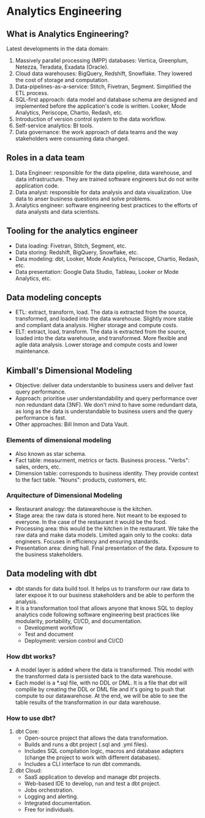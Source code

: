 # Analytics Engineering

## What is Analytics Engineering?
Latest developments in the data domain:
1. Massively parallel processing (MPP) databases: Vertica, Greenplum, Netezza, Teradata, Exadata (Oracle).
2. Cloud data warehouses: BigQuery, Redshift, Snowflake. They lowered the cost of storage and computation.
3. Data-pipelines-as-a-service: Stitch, Fivetran, Segment. Simplified the ETL process.
4. SQL-first approach: data model and database schema are designed and implemented before the application's code is written. Looker, Mode Analytics, Periscope, Chartio, Redash, etc.
5. Introduction of version control system to the data workflow.
6. Self-service analytics: BI tools.
7. Data governance: the work approach of data teams and the way stakeholders were consuming data changed.

## Roles in a data team
1. Data Engineer: responsible for the data pipeline, data warehouse, and data infrastructure. They are trained software engineers but do not write application code. 
2. Data analyst: responsible for data analysis and data visualization. Use data to anser business questions and solve problems.
3. Analytics engineer: software engineering best practices to the efforts of data analysts and data scientists.

## Tooling for the analytics engineer
- Data loading: Fivetran, Stitch, Segment, etc.
- Data storing: Redshift, BigQuery, Snowflake, etc.
- Data modeling: dbt, Looker, Mode Analytics, Periscope, Chartio, Redash, etc.
- Data presentation: Google Data Studio, Tableau, Looker or Mode Analytics, etc.

## Data modeling concepts

- ETL: extract, transform, load. The data is extracted from the source, transformed, and loaded into the data warehouse. Slightly more stable and compliant data analysis. Higher storage and compute costs.
- ELT: extract, load, transform. The data is extracted from the source, loaded into the data warehouse, and transformed. More flexible and agile data analysis. Lower storage and compute costs and lower maintenance.

## Kimball's Dimensional Modeling

- Objective: deliver data understanble to business users and deliver fast query performance.
- Approach: prioritise user understandability and query performance over non redundant data (3NF). We don't mind to have some redundant data, as long as the data is understandable to business users and the query performance is fast.
- Other approaches: Bill Inmon and Data Vault.

### Elements of dimensional modeling

- Also known as star schema.
- Fact table: measurment, metrics or facts. Business process. "Verbs": sales, orders, etc.
- Dimension table: corresponds to business identity. They provide context to the fact table. "Nouns": products, customers, etc.

### Arquitecture of Dimensional Modeling

- Restaurant analogy: the datawarehouse is the kitchen.
- Stage area: the raw data is stored here. Not meant to be exposed to everyone. In the case of the restaurant it would be the food.
- Processing area: this would be the kitchen in the restaurant. We take the raw data and make data models. Limited again only to the cooks: data engineers. Focuses in efficiency and ensuring standards.
- Presentation area: dining hall. Final presentation of the data. Exposure to the business stakeholders.

## Data modeling with dbt

- dbt stands for data build tool. It helps us to transform our raw data to later expose it to our business stakeholders and be able to perform the analysis.
- It is a transformation tool that allows anyone that knows SQL to deploy analytics code following software engineering best practices like modularity, portability, CI/CD, and documentation.
    - Development workflow
    - Test and document
    - Deployment: version control and CI/CD

### How dbt works?

- A model layer is added where the data is transformed. This model with the transformed data is persisted back to the data warehouse.
- Each model is a *.sql file, with no DDL or DML. It is a file that dbt will complile by creating the DDL or DML file and it's going to push that compute to our datawarehose. At the end, we will be able to see the table results of the transformation in our data warehouse.

### How to use dbt?

1. dbt Core:
    - Open-source project that allows the data transformation.
    - Builds and runs a dbt project (.sql and .yml files).
    - Includes SQL compilation logic, macros and database adapters (change the project to work with different databases).
    - Includes a CLI interface to run dbt commands.
2. dbt Cloud:
    - SaaS application to develop and manage dbt projects.
    - Web-based IDE to develop, run and test a dbt project.
    - Jobs orchestration.
    - Logging and alerting.
    - Integrated documentation.
    - Free for individuals.

